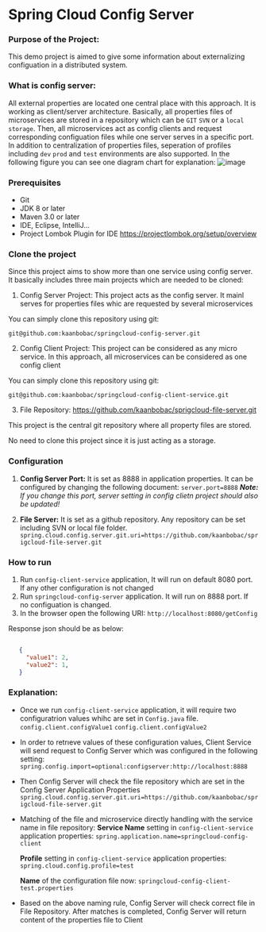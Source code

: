 
# Spring Cloud Config Server

### Purpose of the Project:
This demo project is aimed to give some information about externalizing configuation in a distributed system. 

### What is config server:
All external properties are located one central place with this approach.  It is working as client/server architecture. Basically, all properties files of microservices are stored in a repository which can be ```GIT```  ```SVN``` or a ```local storage```. Then, all microservices act as config clients and request corresponding configuation files while one server serves in a specific port. In addition to centralization of properties files, seperation of profiles including ```dev``` ```prod``` and ```test``` environments are also supported.
In the following figure you can see one diagram chart for explanation:
![image](https://user-images.githubusercontent.com/43840820/123430966-70115f80-d5d1-11eb-8d88-61847b1ed0db.png)

### Prerequisites
* Git
* JDK 8 or later
* Maven 3.0 or later
* IDE, Eclipse, IntelliJ...
* Project Lombok Plugin for IDE
https://projectlombok.org/setup/overview

### Clone the project
Since this project aims to show more than one service using config server. It basically includes three main projects which are needed to be cloned:

1. Config Server Project:
This project acts as the config server. It mainl serves for properties files whic are requested by several microservices

You can simply clone this repository using git:
```
git@github.com:kaanbobac/springcloud-config-server.git
```
2. Config Client Project:
This project can be considered as any micro service. In this approach, all microservices can be considered as one config client

You can simply clone this repository using git:
```
git@github.com:kaanbobac/springcloud-config-client-service.git
```
3. File Repository:
https://github.com/kaanbobac/sprigcloud-file-server.git

This project is the central git repository where all property files are stored.

No need to clone this project since it is just acting as a storage.

### Configuration

 1. **Config Server Port:** It is set as 8888 in application properties. It can be configured by changing the following document:
 `server.port=8888`
***Note:** If you change this port, server setting in config clietn project should also be updated!*
 
 2. **File Server:** It is set as a github repository. Any repository can be set including SVN or local file folder.
 `spring.cloud.config.server.git.uri=https://github.com/kaanbobac/sprigcloud-file-server.git`

###  How to run

 1. Run `config-client-service` application, It will run on default 8080 port. If any other configuration is not changed
 2. Run `springcloud-config-server` application. It will run on 8888 port. If no configuation is changed.
 3. In the browser open the following URI:
`http://localhost:8080/getConfig` 


Response json should be as below:
 ```json

    {
      "value1": 2,
      "value2": 1,
    }

```

###  Explanation:

 - Once we run `config-client-service` application, it will require two configuratrion values whihc are set in `Config.java` file.
` config.client.configValue1`
 `config.client.configValue2`
 - In order to retrıeve values of these configuration values, Client Service will send request to Config Server which was configured in the following setting:
 `spring.config.import=optional:configserver:http://localhost:8888`
 - Then Config Server will check the file repository which are set in the Config Server Application Properties
 ` spring.cloud.config.server.git.uri=https://github.com/kaanbobac/sprigcloud-file-server.git `
 - Matching of the file and microservice directly handling with the service name in file repository:
 **Service Name** setting in `config-client-service` application properties:
 `spring.application.name=springcloud-config-client`
 
	 **Profile** setting in `config-client-service` application properties:
` spring.cloud.config.profile=test`

	**Name** of the configuration file now:
`springcloud-config-client-test.properties`

 - Based on the above naming rule, Config Server will check correct file in File Repository. After matches is completed, Config Server will return content of the properties file to Client
 
